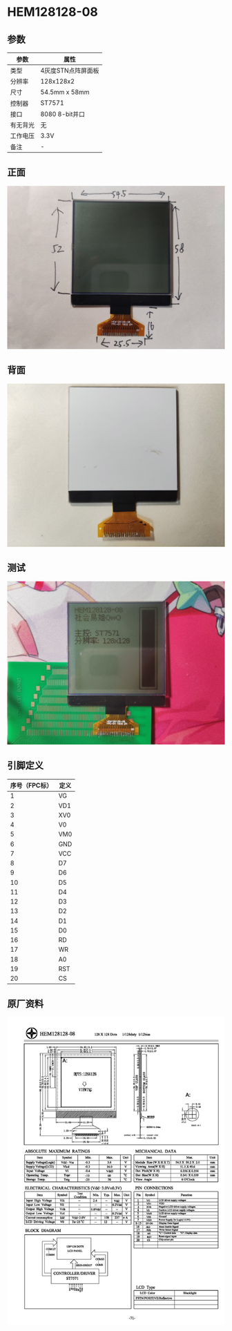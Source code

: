 # HEM128128-08

## 参数

| 参数     | 属性               |
| -------- | ------------------ |
| 类型     | 4灰度STN点阵屏面板 |
| 分辨率   | 128x128x2          |
| 尺寸     | 54.5mm x 58mm      |
| 控制器   | ST7571             |
| 接口     | 8080 8-bit并口     |
| 有无背光 | 无                 |
| 工作电压 | 3.3V               |
| 备注     | -                  |

## 正面

![正面](正面.jpg)

## 背面

![背面](背面.jpg)

## 测试

![测试](测试.jpg)

## 引脚定义

| 序号（FPC标） | 定义 |
| ------------- | ---- |
| 1             | VG   |
| 2             | VD1  |
| 3             | XV0  |
| 4             | V0   |
| 5             | VM0  |
| 6             | GND  |
| 7             | VCC  |
| 8             | D7   |
| 9             | D6   |
| 10            | D5   |
| 11            | D4   |
| 12            | D3   |
| 13            | D2   |
| 14            | D1   |
| 15            | D0   |
| 16            | RD   |
| 17            | WR   |
| 18            | A0   |
| 19            | RST  |
| 20            | CS   |

## 原厂资料

![](原厂资料.jpg)